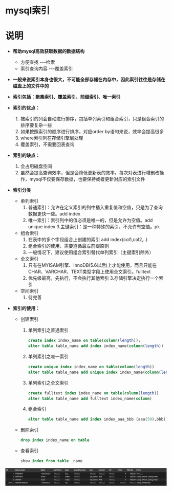 # mysql索引

# 说明
- **帮助mysql高效获取数据的数据结构**
   - 方便查找 ---检索
   - 索引查询内容 ---覆盖索引
- **一般来说索引本身也很大，不可能全部存储在内存中，因此索引往往是存储在磁盘上的文件中的**
- **索引包括：聚集索引、覆盖索引、前缀索引、唯一索引**

- **索引的优点：**
  1. 被索引的列会自动进行排序，包括单列索引和组合索引，只是组合索引的排序要复杂一些
  2. 如果按照索引的顺序进行排序，对应order by语句来说，效率会提高很多
  3. where索引列在存储引擎层处理
  4. 覆盖索引，不需要回表查询

- **索引的缺点：**
  1. 会占用磁盘空间
  2. 虽然会提高查询效率，但是会降低更新表的效率。每次对表进行增删改操作，mysql不仅要保存数据，也要保持或者更新对应的索引文件

- **索引分类**
  - 单列索引
    1. 普通索引：允许在定义索引的列中插入重复值和空值，只是为了查询数据更快一些。add index
    2. 唯一索引：索引列中的值必须是唯一的，但是允许为空值。add unique index
    3.主键索引：是一种特殊的索引，不允许有空值。pk
  - 组合索引
    1. 在表中的多个字段组合上创建的索引 add index(col1,col2,..)
    2. 组合索引的使用，需要遵循最左前缀原则
    3. 一般情况下，建议使用组合索引替代单列索引（主键索引除外）
  - 全文索引
    1. 只有在MYISAM引擎、InnoDB(5.6以后)上才能使用，而且只能在CHAR、VARCHAR、TEXT类型字段上使用全文索引。fulltext
    2. 优先级最高，先执行，不会执行其他索引
    3.存储引擎决定执行一个索引
  - 空间索引
    1. 待完善

- **索引的使用：**
  - 创建索引
    1. 单列索引之普通索引
    
        ```sql
        create index index_name on table(column(length));
        alter table table_name add index index_name(column(length))
        ```

    2. 单列索引之唯一索引
    
        ```sql
        create unique index index_name on table(column(length))
        alter table table_name add unique index index_name(column(length))
        ```
       
    3. 单列索引之全文索引
        ```sql
        create fulltext index index_name on table(column(length))
        alter table table_name add fulltext index_name(column)
        ```    

    4. 组合索引
        ```sql
        alter table table_name add index index_aaa_bbb (aaa(50),bbb(10))
        ```
    
  - 删除索引
    ```sql
    drop index index_name on table
    ```

  - 查看索引
    ```sql
    show index from table _name
    ```

![img.png](img.png)